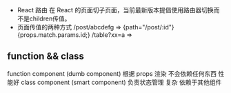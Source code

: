 - React 路由
  在 React 的页面切子页面，当前最新版本提倡使用路由器切换而不是children传值。
- 页面传值的两种方式
  /post/abcdefg => {path="/post/:id"} {props.match.params.id;}
  /table?xx=a =>

## function && class
  function component (dumb component) 根据 props 渲染 不会依赖任何东西 性能好
  class component (smart component) 负责状态管理 复杂 依赖于其他组件
